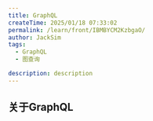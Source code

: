```yaml
---
title: GraphQL
createTime: 2025/01/18 07:33:02
permalink: /learn/front/IBMBYCM2KzbgaO/
author: JackSim
tags:
  - GraphQL
  - 图查询

description: description
---
```


## 关于GraphQL
